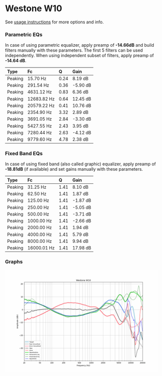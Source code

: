 # Westone W10
See [usage instructions](https://github.com/jaakkopasanen/AutoEq#usage) for more options and info.

### Parametric EQs
In case of using parametric equalizer, apply preamp of **-14.66dB** and build filters manually
with these parameters. The first 5 filters can be used independently.
When using independent subset of filters, apply preamp of **-14.64 dB**.

| Type    | Fc          |    Q | Gain     |
|:--------|:------------|:-----|:---------|
| Peaking | 15.70 Hz    | 0.24 | 8.19 dB  |
| Peaking | 291.54 Hz   | 0.36 | -5.90 dB |
| Peaking | 4631.12 Hz  | 0.83 | 6.36 dB  |
| Peaking | 12683.82 Hz | 0.64 | 12.45 dB |
| Peaking | 20579.22 Hz | 0.41 | 10.76 dB |
| Peaking | 2354.90 Hz  | 3.32 | 2.89 dB  |
| Peaking | 3691.05 Hz  | 2.84 | -3.30 dB |
| Peaking | 5427.55 Hz  | 2.43 | 3.95 dB  |
| Peaking | 7280.44 Hz  | 2.63 | -4.12 dB |
| Peaking | 9779.60 Hz  | 4.78 | 2.38 dB  |

### Fixed Band EQs
In case of using fixed band (also called graphic) equalizer, apply preamp of **-18.81dB**
(if available) and set gains manually with these parameters.

| Type    | Fc          |    Q | Gain     |
|:--------|:------------|:-----|:---------|
| Peaking | 31.25 Hz    | 1.41 | 8.10 dB  |
| Peaking | 62.50 Hz    | 1.41 | 1.87 dB  |
| Peaking | 125.00 Hz   | 1.41 | -1.87 dB |
| Peaking | 250.00 Hz   | 1.41 | -5.05 dB |
| Peaking | 500.00 Hz   | 1.41 | -3.71 dB |
| Peaking | 1000.00 Hz  | 1.41 | -2.66 dB |
| Peaking | 2000.00 Hz  | 1.41 | 1.94 dB  |
| Peaking | 4000.00 Hz  | 1.41 | 5.79 dB  |
| Peaking | 8000.00 Hz  | 1.41 | 9.94 dB  |
| Peaking | 16000.01 Hz | 1.41 | 17.98 dB |

### Graphs
![](./Westone%20W10.png)